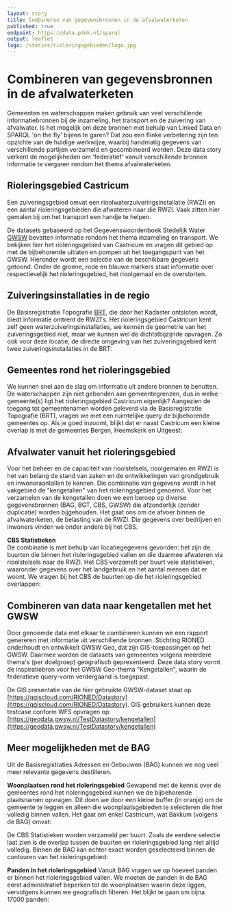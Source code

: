 ```yaml
---
layout: story
title: Combineren van gegevensbronnen in de afvalwaterketen
published: true
endpoint: https://data.pdok.nl/sparql
output: leaflet
logo: /stories/rioleringsgebieden/logo.jpg
---
```


# Combineren van gegevensbronnen in de afvalwaterketen

Gemeenten en waterschappen maken gebruik van veel verschillende informatiebronnen bij de inzameling, het transport en de zuivering van afvalwater. Is het mogelijk om deze bronnen met behulp van Linked Data en SPARQL 'on the fly' bijeen te garen? Dat zou een flinke verbetering zijn ten opzichte van de huidige werkwijze, waarbij handmatig gegevens van verschillende partijen verzameld en gecombineerd worden. 
Deze data story verkent de mogelijkheden om 'federatief' vanuit verschillende bronnen informatie te vergaren rondom het thema afvalwaterketen.

## Rioleringsgebied Castricum 
Een zuiveringsgebied omvat een rioolwaterzuiveringsinstallatie (RWZI) en een aantal rioleringsgebieden die afwateren naar die RWZI. Vaak zitten hier gemalen bij om het transport een handje te helpen. 

De datasets gebaseerd op het Gegevenswoordenboek Stedelijk Water [GWSW](https://data.gwsw.nl) bevatten informatie rondom het thema inzameling en transport.
We bekijken hier het rioleringsgebied van Castricum en vragen dit gebied op met de bijbehorende uitlaten en pompen uit het toegangspunt van het GWSW. 
Hieronder wordt een selectie van de beschikbare gegevens getoond. Onder de groene, rode en blauwe markers staat informatie over respectievelijk het rioleringsgebied, het rioolgemaal en de overstorten.

<div data-query
     data-query-endpoint="https://data.pdok.nl/sparql"
     data-query-sparql="rioleringsgebied.rq">
</div>

## Zuiveringsinstallaties in de regio
De Basisregistratie Topografie [BRT](https://brt.basisregistraties.overheid.nl), die door het Kadaster ontsloten wordt, biedt informatie omtrent de RWZI's. Het rioleringsgebied Castricum kent zelf geen waterzuiveringsinstallaties, we kennen de geometrie van het zuiveringsgebied niet, maar we kunnen wel de dichtstbijzijnde opvragen. 
Zo ook voor deze locatie, de directe omgeving van het zuiveringsgebied kent twee zuiveringsinstallaties in de BRT:

<div data-query
     data-query-endpoint="https://data.pdok.nl/sparql"
     data-query-sparql="zuiveringsinstallaties-in-buurt-van-gebied.rq">
</div>

## Gemeentes rond het rioleringsgebied
We kunnen snel aan de slag om informatie uit andere bronnen te benutten. De waterschappen zijn niet gebonden aan gemeentegrenzen, dus in welke gemeente(s) ligt het rioleringsgebied Castricum eigenlijk? 
Aangezien de toegang tot gemeentenamen worden geleverd via de Basisregistratie Topografie (BRT), vragen we met een ruimtelijke query de bijbehorende gemeentes op. 
Als je goed inzoomt, blijkt dat er naast Castricum een kleine overlap is met de gemeentes Bergen, Heemskerk en Uitgeest:

<div data-query
     data-query-endpoint="https://data.pdok.nl/sparql"
     data-query-sparql="gemeentes-bij-regio.rq">
</div>

## Afvalwater vanuit het rioleringsgebied 
Voor het beheer en de capaciteit van rioolstelsels, rioolgemalen en RWZI is het van belang de stand van zaken en de ontwikkelingen van grondgebruik en inwoneraantallen te kennen. 
Die combinatie van gegevens wordt in het vakgebied de "kengetallen" van het rioleringsgebied genoemd. 
Voor het verzamelen van de kengetallen doen we een beroep op diverse gegevensbronnen (BAG, BGT, CBS, GWSW) die afzonderlijk (zonder duplicatie) worden bijgehouden. 
Het gaat ons om de afvoer binnen de afvalwaterketen, de belasting van de RWZI. Die gegevens over bedrijven en inwoners vinden we onder andere bij het CBS.

**CBS Statistieken**  
De combinatie is met behulp van locatiegegevens gevonden: het zijn de buurten die binnen het rioleringsgebied vallen en die daarmee afwateren via rioolstelsels naar de RWZI. 
Het CBS verzamelt per buurt vele statistieken, waaronder gegevens over het landgebruik en het aantal mensen dat er woont. We vragen bij het CBS de buurten op die het rioleringsgebied overlappen:

<div data-query
     data-query-endpoint="https://betalinkeddata.cbs.nl/sparql"
     data-query-sparql="buurten-in-rioleringsgebied.rq">
</div>


## Combineren van data naar kengetallen met het GWSW
Door genoemde data met elkaar te combineren kunnen we een rapport genereren met informatie uit verschillende bronnen. 
Stichting RIONED onderhoudt en ontwikkelt GWSW Geo, dat zijn GIS-toepassingen op het GWSW. Daarmee worden de datasets van gemeentes volgens meerdere thema's (per doelgroep) geografisch gepresenteerd. 
Deze data story vormt de inspiratiebron voor het GWSW Geo-thema "Kengetallen", waarin de federatieve query-vorm verdergaand is toegepast.

De GIS presentatie van de hier gebruikte GWSW-dataset staat op [https://qgiscloud.com/RIONED/Datastory](https://qgiscloud.com/RIONED/Datastory).
GIS gebruikers kunnen deze testcase conform WFS opvragen op: [https://geodata.gwsw.nl/TestDatastory/kengetallen](https://geodata.gwsw.nl/TestDatastory/kengetallen)

<!-- div data-query
     data-query-endpoint="https://sparql.gwsw.nl/repositories/TestDatastory"
     data-query-sparql="kengetallen.rq">
</div -->

## Meer mogelijkheden met de BAG

Uit de Basisregistraties Adressen en Gebouwen (BAG) kunnen we nog veel meer relevante gegevens destilleren.

**Woonplaatsen rond het rioleringsgebied**
Gewapend met de kennis over de gemeentes rond het rioleringsgebied kunnen we de bijbehorende plaatsnamen opvragen. 
Dit doen we door een kleine buffer (in oranje) om de gemeente te leggen en alleen die woonplaatsgebieden te selecteren die hier volledig binnen vallen. 
Het gaat om enkel Castricum, wat Bakkum (volgens de BAG) omvat:

<div data-query
     data-query-endpoint="https://data.pdok.nl/sparql"
     data-query-sparql="woonplaatsen-in-rioleringsgebied.rq">
</div>

De CBS Statistieken worden verzameld per buurt. Zoals de eerdere selectie laat zien is de overlap tussen de buurten en rioleringsgebied lang niet altijd volledig. 
Binnen de BAG kan echter exact worden geselecteerd binnen de contouren van het rioleringsgebied:

**Panden in het rioleringsgebied**
Vanuit BAG vragen we op hoeveel panden er binnen het rioleringsgebied vallen. We moeten de panden in de BAG eerst administratief beperken tot de woonplaatsen waarin deze liggen, vervolgens kunnen we geografisch filteren. Het blijkt te gaan om bijna 17000 panden:

<div data-query
     data-query-endpoint="https://data.pdok.nl/sparql"
     data-query-sparql="panden-in-rioleringsgebied.rq">
</div>
